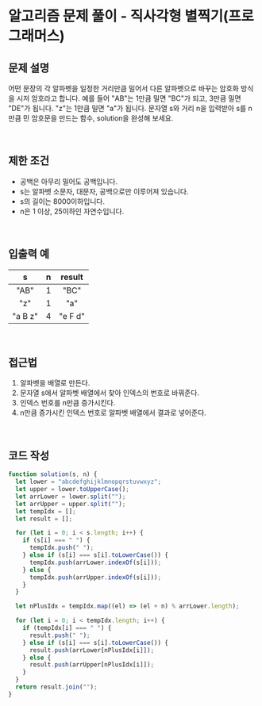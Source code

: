 # 알고리즘 문제 풀이 - 직사각형 별찍기(프로그래머스)

## 문제 설명

어떤 문장의 각 알파벳을 일정한 거리만큼 밀어서 다른 알파벳으로 바꾸는 암호화 방식을 시저 암호라고 합니다. 예를 들어 "AB"는 1만큼 밀면 "BC"가 되고, 3만큼 밀면 "DE"가 됩니다. "z"는 1만큼 밀면 "a"가 됩니다. 문자열 s와 거리 n을 입력받아 s를 n만큼 민 암호문을 만드는 함수, solution을 완성해 보세요.

<br />

## 제한 조건

- 공백은 아무리 밀어도 공백입니다.
- s는 알파벳 소문자, 대문자, 공백으로만 이루어져 있습니다.
- s의 길이는 8000이하입니다.
- n은 1 이상, 25이하인 자연수입니다.

<br />

## 입출력 예

|    s    |  n  | result  |
| :-----: | :-: | :-----: |
|  "AB"   |  1  |  "BC"   |
|   "z"   |  1  |   "a"   |
| "a B z" |  4  | "e F d" |

<br />

## 접근법

1. 알파벳을 배열로 만든다.
2. 문자열 s에서 알파벳 배열에서 찾아 인덱스의 번호로 바꿔준다.
3. 인덱스 번호를 n만큼 증가시킨다.
4. n만큼 증가시킨 인덱스 번호로 알파벳 배열에서 결과로 넣어준다.

 <br />

## 코드 작성

```js
function solution(s, n) {
  let lower = "abcdefghijklmnopqrstuvwxyz";
  let upper = lower.toUpperCase();
  let arrLower = lower.split("");
  let arrUpper = upper.split("");
  let tempIdx = [];
  let result = [];

  for (let i = 0; i < s.length; i++) {
    if (s[i] === " ") {
      tempIdx.push(" ");
    } else if (s[i] === s[i].toLowerCase()) {
      tempIdx.push(arrLower.indexOf(s[i]));
    } else {
      tempIdx.push(arrUpper.indexOf(s[i]));
    }
  }

  let nPlusIdx = tempIdx.map((el) => (el + n) % arrLower.length);

  for (let i = 0; i < tempIdx.length; i++) {
    if (tempIdx[i] === " ") {
      result.push(" ");
    } else if (s[i] === s[i].toLowerCase()) {
      result.push(arrLower[nPlusIdx[i]]);
    } else {
      result.push(arrUpper[nPlusIdx[i]]);
    }
  }
  return result.join("");
}
```

<br />
